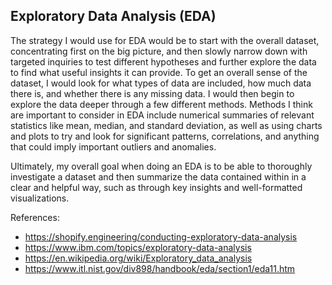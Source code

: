 ## Exploratory Data Analysis (EDA)

The strategy I would use for EDA would be to start with the overall dataset, concentrating first on the big picture, and then slowly narrow down with targeted inquiries to test different hypotheses and further explore the data to find what useful insights it can provide. To get an overall sense of the dataset, I would look for what types of data are included, how much data there is, and whether there is any missing data. I would then begin to explore the data deeper through a few different methods. Methods I think are important to consider in EDA include numerical summaries of relevant statistics like mean, median, and standard deviation, as well as using charts and plots to try and look for significant patterns, correlations, and anything that could imply important outliers and anomalies.

Ultimately, my overall goal when doing an EDA is to be able to thoroughly investigate a dataset and then summarize the data contained within in a clear and helpful way, such as through key insights and well-formatted visualizations.

References:
* https://shopify.engineering/conducting-exploratory-data-analysis
* https://www.ibm.com/topics/exploratory-data-analysis
* https://en.wikipedia.org/wiki/Exploratory_data_analysis
* https://www.itl.nist.gov/div898/handbook/eda/section1/eda11.htm

